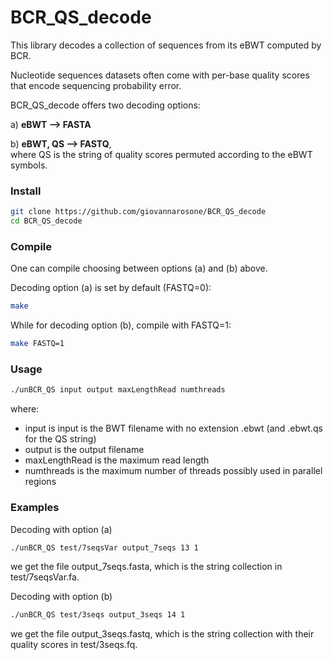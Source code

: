 # BCR_QS_decode
This library decodes a collection of sequences from its eBWT computed by BCR. 

Nucleotide sequences datasets often come with per-base quality scores that encode sequencing probability error.

BCR_QS_decode offers two decoding options:

a) **eBWT --> FASTA**

b) **eBWT, QS --> FASTQ**,  
where QS is the string of quality scores permuted according to the eBWT symbols.

### Install

```sh
git clone https://github.com/giovannarosone/BCR_QS_decode
cd BCR_QS_decode
```

### Compile
One can compile choosing between options (a) and (b) above. 

Decoding option (a) is set by default (FASTQ=0):

```sh
make
```

While for decoding option (b), compile with FASTQ=1:

```sh
make FASTQ=1
```
### Usage

```sh
./unBCR_QS input output maxLengthRead numthreads
```
where:
- input is  input is the BWT filename with no extension .ebwt (and .ebwt.qs for the QS string)
- output is the output filename
- maxLengthRead is the maximum read length
- numthreads is the maximum number of threads possibly used in parallel regions

### Examples
Decoding with option (a)
```sh
./unBCR_QS test/7seqsVar output_7seqs 13 1
```
we get the file output_7seqs.fasta, which is the string collection in test/7seqsVar.fa.

Decoding with option (b)
```sh
./unBCR_QS test/3seqs output_3seqs 14 1
```
we get the file output_3seqs.fastq, which is the string collection with their quality scores in test/3seqs.fq.
